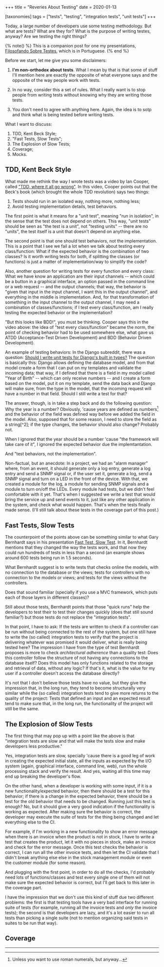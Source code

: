 +++
title = "Reveries About Testing"
date = 2020-01-13

[taxonomies]
tags = ["tests", "testing", "integration tests", "unit tests"]
+++

Today, a large number of developers use some testing methodology. But what are
tests? What are they for? What is the purpose of writing testes, anyway? Are
we testing the right things?

<!-- more -->

{% note() %}
This is a companion post for one my presentations, [Filosofando Sobre
Testes](https://presentations.juliobiason.me/filosofando-testes.html), which
is in Portuguese.
{% end %}

Before we start, let me give you some disclaimers:

1. **I'm non-orthodox about tests**. What I mean by that is that some of stuff
   I'll mention here are exactly the opposite of what everyone says and the
   opposite of the way people work with tests.

2. In no way, consider this a set of rules. What I really want is to stop
   people from writing tests without knowing why they are writing those tests.

3. You don't need to agree with anything here. Again, the idea is to sotp and
   think what is being tested before writing tests.

What I want to discuss:

1. TDD, Kent Beck Style;
2. "Fast Tests, Slow Tests";
3. The Explosion of Slow Tests;
4. Coverage;
5. Mocks.

## TDD, Kent Beck Style

What made me rethink the way I wrote tests was a video by Ian Cooper, called
["TDD, where it all go wrong"](https://vimeo.com/68375232). In this video,
Cooper points out that the Beck's book (which brought the whole TDD
revolution) says two things:

1. Tests should run in an isolated way, nothing more, nothing less;
2. Avoid testing implementation details, test behaviors.

The first point is what it means for a "unit test", meaning "run in
isolation", in the sense that the test does not depend on others. This way,
"unit tests" should be seen as "the test is a unit", not "testing units" --
there are no "units", the test itself is a unit that doesn't depend on
anything else.

The second point is that one should test behaviors, not the implementation.
This is a point that I see we fail a lot when we talk about testing every
class/function: What if the expected behavior is the combination of two
classes? Is it worth writing tests for both, if splitting the classes (or
functions) is just a matter of implementation/way to simplify the code?

Also, another question for writing tests for every function and every class:
What we have know an application are their input channels -- which could be a
button in a graphical interface, an option passed in the command line or a web
request -- and the output channels; that way, the behavior is "given that
input in the input channel, I want this in the output channel", and everything
in the middle is implementation. And, for that transformation of something in
the input channel to the output channel, I may need a combination of
classes/functions; if I test every class/function, am I really testing the
expected behavior or the implementation?

"But this looks like BDD!", you must be thinking. Cooper says this in the
video above: the idea of "test every class/function" became the norm, the
point of checking behavior had to be used somewhere else, what gave us ATDD
(Acceptance-Test Driven Development) and BDD (Behavior Driven Development).

An example of testing behaviors: In the Django subreddit, there was a
question: [Should I write unit tests for Django's built in types?](https://www.reddit.com/r/django/comments/5bearg/should_i_write_unit_tests_for_djangos_built_in/) 
The question is basically this: Django allows defining the database model, and
from that model create a form that I can put on my templates and validate the
incoming data; that way, if I defined that there is a field in my model called
"Year of Birth" -- which can only receive numbers -- and I create a form based
on the model, put it on my template, send the data back and Django will make
sure, from the type in the model, that the incoming request will have a number
in that field. Should I still write a test for that?

The answer, though, is in take a step back and do the following question: Why
the year is a number? Obviously, 'cause years are defined as numbers[^1] and
the behavior of the field was defined way before we added the field in the
model. Also, supposed that for some reason, I need to store the field as a
string[^2]; if the type changes, the behavior should also change? Probably
not.

When I ignored that the year should be a number 'cause "the framework will
take care of it", I ignored the expected behavior due the implemtantation.

And "test behaviors, not the implementation".

Non-factual, but an anecdote: In a project, we had an "alarm manager" where,
from an event, it should generate only a log entry, generate a log entry and
send a SNMP signal or, if the user set it, generate a log, send a SNMP signal
and turn on a LED in the front of the device. With that, we created a module
for the log, a module for sending SNMP signals and a module to turn on/off the
LEDs. Every module had tests, but we didn't feel comfortable with it yet.
That's when I suggested we write a test that would bring the service up and
send events to it, just like any other application in the system, and check
what would happen. That's when the tests finally made sense. (I'll still talk
about these tests in the coverage part of this post.)

## Fast Tests, Slow Tests

The counterpoint of the points above can be something similar to what Gary
Bernhardt says in his presentation [Fast Test, Slow
Test](https://www.youtube.com/watch?v=RAxiiRPHS9k). In it, Bernhardt mentions
that they changed the way the tests work, and that now they could run
hundreds of tests in less than a second (an example shows around 600 tests
being run in 1.5 seconds).

What Bernhardt suggest is to write tests that checks online the models, with
no connection to the database or the views; tests for controllers with no
connection to the models or views; and tests for the views without the
controllers.

Does that sound familiar (specially if you use a MVC framework, which puts
each of those layers in different classes)?

Still about those tests, Bernhardt points that those "quick runs" help the
developers to test their to test their changes quickly (does that still sound
familiar?) but those tests do not replace the "integration tests".

In that point, I have to ask: If the tests are written to check if a
controller can be run without being connected to the rest of the system, but
one still have to write the (so called) integration tests to verify that the
project is delivering whatever was promised it would deliver, what is really
being tested here? The impression I have from the type of test Bernhardt
proposes is more to check _architectural adherence_ than a quality test: Does
this controller follow the structure of not having any connections to the
database itself? Does this model has only functions related to the storage and
retrieval of data, without any logic? If that's it, what is the value for my
user if a controller doesn't access the database directly?

It's not that I don't believe those tests have no value, but they give the
impression that, in the long run, they tend to become structurally very
similar while the (so called) integration tests tend to give more returns to
the quality of the project: Tests that defined an input and an expected result
tend to make sure that, in the long run, the functionality of the project will
still be the same.

## The Explosion of Slow Tests

The first thing that may pop up with a point like the above is that
"integration tests are slow and that will make the tests slow and make
developers less productive."

Yes, integration tests are slow, specially 'cause there is a good leg of work
in creating the expected initial state, all the inputs as expected by the
I/O system (again, graphical interface, command line, web), run the whole
processing stack and verify the result. And yes, waiting all this time may end
up breaking the developer's flow.

On the other hand, when a developer is working with some input, if it is a new
functionality/expected behavior, then there should be a test for this
behavior; if there is a change in the expected behavior, there should be a
test for the old behavior that needs to be changed. Running _just_ this test is
enough? No, but it should give a very good indication if the functionality is
working as expected. After making sure the behavior is correct, the developer
may execute the suite of tests for the thing being changed and let everything
else to the CI.

For example, if I'm working in a new functionality to show an error message
when there is an invoice when the product is not in stock, I have to write a
test that creates the product, let it with no pieces in stock, make an invoice
and check for the error message. Once this test checks the behavior is
correct, I can run all the other invoice tests, and then let the CI validate
that I didn't break anything else else in the stock management module or even
the customer module (for some reason).

And plugging with the first point, in order to do all the checks, I'd probably
need lots of functions/classes and test every single one of them will not make
sure the expected behavior is correct, but I'll get back to this later in the
coverage part.

I have the impression that we don't use this kind of stuff due two different
problems: the first is that testing tools have a very bad interface for
running suite of tests (for example, running all the invoice tests and _only_
the invoice tests); the second is that developers are lazy, and it's a lot
easier to run all tests than picking a single suite (not to mention organizing
said tests in suites to be run that way).

## Coverage

---

[^1]: Unless you want to use roman numerals, but anyway...
